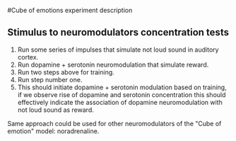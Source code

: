 #Cube of emotions experiment description

## Stimulus to neuromodulators concentration tests
1. Run some series of impulses that simulate not loud sound in auditory cortex.
1. Run dopamine + serotonin neuromodulation that simulate reward.
1. Run two steps above for training.
1. Run step number one.
1. This should initiate dopamine + serotonin modulation based on training, if we observe rise of dopamine and serotonin concentration this should effectively indicate the association of dopamine neuromodulation with not loud sound as reward.

Same approach could be used for other neuromodulators of the "Cube of emotion" model: noradrenaline.

